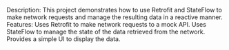 Description:
This project demonstrates how to use Retrofit and StateFlow to make network requests and manage the resulting data in a reactive manner.
Features:
Uses Retrofit to make network requests to a mock API.
Uses StateFlow to manage the state of the data retrieved from the network.
Provides a simple UI to display the data.
